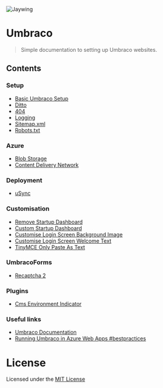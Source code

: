 ![Jaywing](https://github.com/Jaywing/UmbracoSetup/blob/master/images/jaywing-logo.png)

# Umbraco
> Simple documentation to setting up Umbraco websites. 

## Contents

### Setup
- [Basic Umbraco Setup](sections/basicumbracosetup.md)
- [Ditto](sections/ditto.md)
- [404](sections/404.md)
- [Logging](sections/logging.md)
- [Sitemap.xml](sections/sitemapxml.md) 
- [Robots.txt](sections/robotstxt.md) 

### Azure
- [Blob Storage](sections/azureblobstorage.md)
- [Content Delivery Network](sections/azurecdn.md)

### Deployment
- [uSync](sections/usync.md)

### Customisation
- [Remove Startup Dashboard](sections/removestartupdashboard.md)
- [Custom Startup Dashboard](sections/customstartupdashboard.md)
- [Customise Login Screen Background Image](sections/customiseloginscreenbackground.md)
- [Customise Login Screen Welcome Text](sections/customiseloginscreenwelcometext.md)
- [TinyMCE Only Paste As Text](sections/tinymce-pasteastext.md)

### UmbracoForms
- [Recaptcha 2](sections/recaptcha2.md)

### Plugins
- [Cms Environment Indicator](sections/cmsenvironmentindicator.md)

### Useful links
- [Umbraco Documentation](https://our.umbraco.org/documentation/)
- [Running Umbraco in Azure Web Apps #bestpractices](https://our.umbraco.org/documentation/Getting-Started/Setup/Server-Setup/azure-web-apps#best-practices)

# License
Licensed under the [MIT License](LICENSE.md)